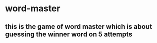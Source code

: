 # word-master
<h2> this is the game of word master which is about guessing the winner word on 5 attempts</h2>
